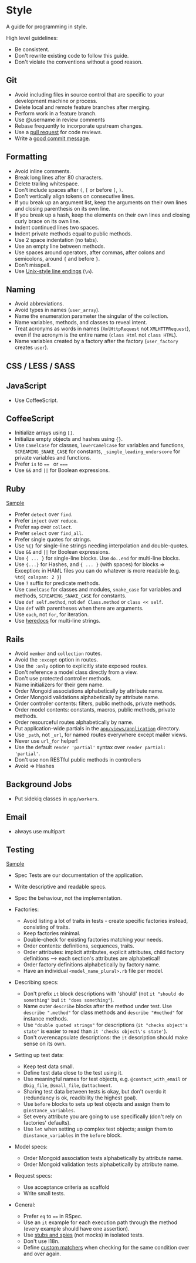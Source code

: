 Style
=====

A guide for programming in style.

High level guidelines:

* Be consistent.
* Don't rewrite existing code to follow this guide.
* Don't violate the conventions without a good reason.

Git
---

* Avoid including files in source control that are specific to your
  development machine or process.
* Delete local and remote feature branches after merging.
* Perform work in a feature branch.
* Use @username in review comments
* Rebase frequently to incorporate upstream changes.
* Use a [pull request](http://goo.gl/Kmdee) for code reviews.
* Write a [good commit message](http://goo.gl/w11us).

Formatting
----------

* Avoid inline comments.
* Break long lines after 80 characters.
* Delete trailing whitespace.
* Don't include spaces after `(`, `[` or before `]`, `)`.
* Don't vertically align tokens on consecutive lines.
* If you break up an argument list, keep the arguments on their own lines and
  closing parenthesis on its own line.
* If you break up a hash, keep the elements on their own lines and closing curly
  brace on its own line.
* Indent continued lines two spaces.
* Indent private methods equal to public methods.
* Use 2 space indentation (no tabs).
* Use an empty line between methods.
* Use spaces around operators, after commas, after colons and semicolons, around
  `{` and before `}`.
* Don't misspell.
* Use [Unix-style line endings](http://goo.gl/04ehM) (`\n`).

Naming
------

* Avoid abbreviations.
* Avoid types in names (`user_array`).
* Name the enumeration parameter the singular of the collection.
* Name variables, methods, and classes to reveal intent.
* Treat acronyms as words in names (`XmlHttpRequest` not `XMLHTTPRequest`),
  even if the acronym is the entire name (`class Html` not `class HTML`).
* Name variables created by a factory after the factory (`user_factory`
  creates `user`).

CSS / LESS / SASS
-----------------



JavaScript
----------

* Use CoffeeScript.

CoffeeScript
------------

* Initialize arrays using `[]`.
* Initialize empty objects and hashes using `{}`.
* Use `CamelCase` for classes, `lowerCamelCase` for variables and functions,
  `SCREAMING_SNAKE_CASE` for constants, `_single_leading_underscore` for
  private variables and functions.
* Prefer `is` to `== ` or `===`
* Use `&&` and `||` for Boolean expressions.

Ruby
----

[Sample](/sientia/guides/blob/master/style/samples/ruby.rb)

* Prefer `detect` over `find`.
* Prefer `inject` over `reduce`.
* Prefer `map` over `collect`.
* Prefer `select` over `find_all`.
* Prefer single quotes for strings.
* Use `%{}` for single-line strings needing interpolation and double-quotes.
* Use `&&` and `||` for Boolean expressions.
* Use `{ ... }` for single-line blocks. Use `do..end` for multi-line blocks.
* Use `{...}` for Hashes, and `{ ... }` (with spaces) for blocks => Exception: in HAML files you can do whatever is more readable (e.g. `%td{ colspan: 2 }`)
* Use `?` suffix for predicate methods.
* Use `CamelCase` for classes and modules, `snake_case` for variables and
  methods, `SCREAMING_SNAKE_CASE` for constants.
* Use `def self.method`, not `def Class.method` or `class << self`.
* Use `def` with parentheses when there are arguments.
* Use `each`, not `for`, for iteration.
* Use [heredocs](http://rubyquicktips.com/post/4438542511/heredoc-and-indent) for 
  multi-line strings.


Rails
-----

* Avoid `member` and `collection` routes.
* Avoid the `:except` option in routes.
* Use the `:only` option to explicitly state exposed routes.
* Don't reference a model class directly from a view.
* Don't use protected controller methods.
* Name initializers for their gem name.
* Order Mongoid associations alphabetically by attribute name.
* Order Mongoid validations alphabetically by attribute name.
* Order controller contents: filters, public methods, private methods.
* Order model contents: constants, macros, public methods, private methods.
* Order resourceful routes alphabetically by name.
* Put application-wide partials in the
  [`app/views/application`](http://goo.gl/5Z8Vv) directory.
* Use `_path`, not `_url`, for named routes everywhere except mailer views.
* Never use `url_for` helper!
* Use the default `render 'partial'` syntax over `render partial: 'partial'`.
* Don't use non RESTful public methods in controllers
* Avoid => Hashes

Background Jobs
---------------

* Put sidekiq classes in `app/workers`.

Email
-----

* always use multipart

Testing
-------
[Sample](/thoughtbot/guides/blob/master/style/samples/testing.rb)

* Spec Tests are our documentation of the application.
* Write descriptive and readable specs.
* Spec the behaviour, not the implementation.

* Factories:
  * Avoid listing a lot of traits in tests - create specific factories instead, consisting of traits.
  * Keep factories minimal.
  * Double-check for existing factories matching your needs.
  * Order contents: definitions, sequences, traits.
  * Order attributes: implicit attributes, explicit attributes, child factory definitions --> each section's attributes are alphabetical!
  * Order factory definitions alphabetically by factory name.
  * Have an individual `<model_name_plural>.rb` file per model.
* Describing specs:
  * Don't prefix `it` block descriptions with 'should' (not `it "should do something"` but `it "does something"`).
  * Name outer `describe` blocks after the method under test. Use `describe ".method"` for class methods and `describe "#method"` for instance methods.
  * Use `"double quoted strings"` for descriptions (`it "checks object's state"` is easier to read than `it 'checks object\'s state'`).
  * Don't overencapsulate descriptions: the `it` description should make sense on its own.
* Setting up test data:
  * Keep test data small.
  * Define test data close to the test using it.
  * Use meaningful names for test objects, e.g. `@contact_with_email` or `@big_file`, `@small_file`, `@attachment`.
  * Sharing test data between tests is okay, but don't overdo it (redundancy is ok, readibility the highest goal).
  * Use `before` blocks to sets up test objects and assign them to `@instance_variables`.
  * Set every attribute you are going to use specifically (don't rely on factories' defaults).
  * Use `let` when setting up complex test objects; assign them to `@instance_variables` in the `before` block.
* Model specs:
  * Order Mongoid association tests alphabetically by attribute name.
  * Order Mongoid validation tests alphabetically by attribute name.
* Request specs:
  * Use acceptance criteria as scaffold
  * Write small tests.
* General:
  * Prefer `eq` to `==` in RSpec.
  * Use an `it` example for each execution path through the method (every example should have one assertion).
  * Use [stubs and spies](http://goo.gl/EciDJ) (not mocks) in isolated tests.
  * Don't use I18n.
  * Define [custom matchers](http://solnic.eu/2011/01/14/custom-rspec-2-matchers.html) when checking for the same condition over and over again.
